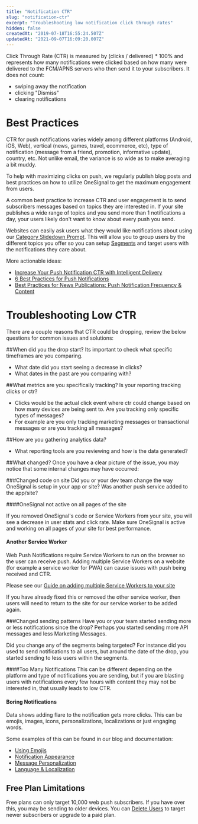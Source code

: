 ```yaml
---
title: "Notification CTR"
slug: "notification-ctr"
excerpt: "Troubleshooting low notification click through rates"
hidden: false
createdAt: "2019-07-18T16:55:24.507Z"
updatedAt: "2021-09-07T16:09:20.007Z"
---
```

Click Through Rate (CTR) is measured by (clicks / delivered) * 100% and represents how many notifications were clicked based on how many were delivered to the FCM/APNS servers who then send it to your subscribers. It does not count:
- swiping away the notification
- clicking "Dismiss"
- clearing notifications

# Best Practices
CTR for push notifications varies widely among different platforms (Android, iOS, Web), vertical (news, games, travel, ecommerce, etc), type of notification (message from a friend, promotion, informative update), country, etc. Not unlike email, the variance is so wide as to make averaging a bit muddy.

To help with maximizing clicks on push, we regularly publish blog posts and best practices on how to utilize OneSignal to get the maximum engagement from users.

A common best practice to increase CTR and user engagement is to send subscribers messages based on topics they are interested in. If your site publishes a wide range of topics and you send more than 1 notifications a day, your users likely don't want to know about every push you send.

Websites can easily ask users what they would like notifications about using our [Category Slidedown Prompt](https://documentation.onesignal.com/docs/slide-prompt). This will allow you to group users by the different topics you offer so you can setup [Segments](doc:segmentation) and target users with the notifications they care about.

More actionable ideas:

- <a href="https://onesignal.com/blog/increase-open-rates-by-up-to-23-percent-with-intelligent-delivery" target="_blank">Increase Your Push Notification CTR with Intelligent Delivery</a>
- <a href="https://onesignal.com/blog/6-best-practices-for-push-notifications" target="_blank">6 Best Practices for Push Notifications</a>
- <a href="https://onesignal.com/blog/news-publishers-5-best-practices-for-sending-push-notifications" target="_blank">Best Practices for News Publications: Push Notification Frequency & Content</a>


# Troubleshooting Low CTR
There are a couple reasons that CTR could be dropping, review the below questions for common issues and solutions:

##When did you the drop start?
Its important to check what specific timeframes are you comparing. 
- What date did you start seeing a decrease in clicks?
- What dates in the past are you comparing with?

##What metrics are you specifically tracking?
Is your reporting tracking clicks or ctr?
- Clicks would be the actual click event where ctr could change based on how many devices are being sent to.
Are you tracking only specific types of messages?
- For example are you only tracking marketing messages or transactional messages or are you tracking all messages?

##How are you gathering analytics data?
- What reporting tools are you reviewing and how is the data generated?

##What changed?
Once you have a clear picture of the issue, you may notice that some internal changes may have occurred:

###Changed code on site
Did you or your dev team change the way OneSignal is setup in your app or site?
Was another push service added to the app/site?

####OneSignal not active on all pages of the site

If you removed OneSignal's code or Service Workers from your site, you will see a decrease in user stats and click rate. Make sure OneSignal is active and working on all pages of your site for best performance.

#### Another Service Worker 

Web Push Notifications require Service Workers to run on the browser so the user can receive push. Adding multiple Service Workers on a website (for example a service worker for PWA) can cause issues with push being received and CTR.

Please see our [Guide on adding multiple Service Workers to your site](https://documentation.onesignal.com/docs/onesignal-service-worker-faq)

If you have already fixed this or removed the other service worker, then users will need to return to the site for our service worker to be added again.

###Changed sending patterns
Have you or your team started sending more or less notifications since the drop?
Perhaps you started sending more API messages and less Marketing Messages.

Did you change any of the segments being targeted? For instance did you used to send notifications to all users, but around the date of the drop, you started sending to less users within the segments.

####Too Many Notifications
This can be different depending on the platform and type of notifications you are sending, but if you are blasting users with notifications every few hours with content they may not be interested in, that usually leads to low CTR.

#### Boring Notifications

Data shows adding flare to the notification gets more clicks. This can be emojis, images, icons, personalizations, localizations or just engaging words.

Some examples of this can be found in our blog and documentation:
- [Using Emojis](https://onesignal.com/blog/how-to-use-emojis-push-notifications/)
- [Notification Appearance](doc:appearance) 
- [Message Personalization](doc:personalization) 
- [Language & Localization](doc:language-localization)

## Free Plan Limitations

Free plans can only target 10,000 web push subscribers. If you have over this, you may be sending to older devices. You can [Delete Users](doc:delete-users) to target newer subscribers or upgrade to a paid plan.